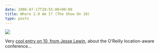 ```yaml
---
date: 2006-07-17T20:55:00+00:00
title: Where 2.0 Am I? (The Show On 10)
type: posts
---
```

 ![](https://on10.net/images/entries/previewsmall/where20.jpg)

Very [cool entry on 10, from Jesse Lewin](https://on10.net/Blogs/TheShow/3935/), about the O'Reilly location-aware conference...
